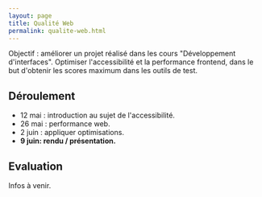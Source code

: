 ```yaml
---
layout: page
title: Qualité Web
permalink: qualite-web.html
---
```


Objectif : améliorer un projet réalisé dans les cours "Développement d'interfaces". Optimiser l'accessibilité et la performance frontend, dans le but d'obtenir les scores maximum dans les outils de test.

## Déroulement

- 12 mai : introduction au sujet de l'accessibilité.
- 26 mai : performance web.
- 2 juin : appliquer optimisations.
- **9 juin: rendu / présentation.**

## Evaluation

Infos à venir.